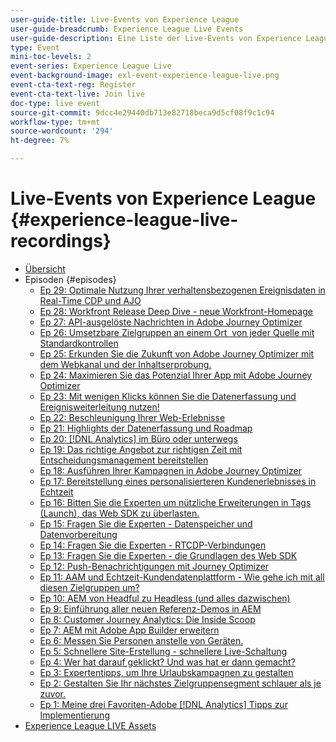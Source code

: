 ```yaml
---
user-guide-title: Live-Events von Experience League
user-guide-breadcrumb: Experience League Live Events
user-guide-description: Eine Liste der Live-Events von Experience League
type: Event
mini-toc-levels: 2
event-series: Experience League Live
event-background-image: exl-event-experience-league-live.png
event-cta-text-reg: Register
event-cta-text-live: Join live
doc-type: live event
source-git-commit: 9dcc4e29440db713e82718beca9d5cf08f9c1c94
workflow-type: tm+mt
source-wordcount: '294'
ht-degree: 7%

---
```



# Live-Events von Experience League {#experience-league-live-recordings}

+ [Übersicht](overview.md)
+ Episoden {#episodes}
   + [Ep 29: Optimale Nutzung Ihrer verhaltensbezogenen Ereignisdaten in Real-Time CDP und AJO](episodes/exl-live-episode-11-14-23.md)
   + [Ep 28: Workfront Release Deep Dive - neue Workfront-Homepage](episodes/exl-live-episode-10-26-23.md)
   + [Ep 27: API-ausgelöste Nachrichten in Adobe Journey Optimizer](episodes/exl-live-episode-8-23-23.md)
   + [Ep 26: Umsetzbare Zielgruppen an einem Ort &#x200B; von jeder Quelle mit Standardkontrollen](episodes/exl-live-episode-7-20-23.md)
   + [Ep 25: Erkunden Sie die Zukunft von Adobe Journey Optimizer mit dem Webkanal und der Inhaltserprobung.](episodes/exl-live-episode-6-14-23.md)
   + [Ep 24: Maximieren Sie das Potenzial Ihrer App mit Adobe Journey Optimizer](episodes/exl-live-episode-5-24-23.md)
   + [Ep 23: Mit wenigen Klicks können Sie die Datenerfassung und Ereignisweiterleitung nutzen!](episodes/exl-live-episode-4-25-23.md)
   + [Ep 22: Beschleunigung Ihrer Web-Erlebnisse](episodes/exl-live-episode-2-16-23.md)
   + [Ep 21: Highlights der Datenerfassung und Roadmap](episodes/exl-live-episode-1-26-23.md)
   + [Ep 20: [!DNL Analytics] im Büro oder unterwegs](episodes/exl-live-episode-11-18-22.md)
   + [Ep 19: Das richtige Angebot zur richtigen Zeit mit Entscheidungsmanagement bereitstellen](episodes/exl-live-episode-10-25-22.md)
   + [Ep 18: Ausführen Ihrer Kampagnen in Adobe Journey Optimizer](episodes/exl-live-episode-09-22-22.md)
   + [Ep 17: Bereitstellung eines personalisierteren Kundenerlebnisses in Echtzeit](episodes/exl-live-episode-09-20-22.md)
   + [Ep 16: Bitten Sie die Experten um nützliche Erweiterungen in Tags (Launch), das Web SDK zu überlasten.](episodes/exl-live-episode-08-23-22.md)
   + [Ep 15: Fragen Sie die Experten - Datenspeicher und Datenvorbereitung](episodes/exl-live-episode-07-21-22.md)
   + [Ep 14: Fragen Sie die Experten - RTCDP-Verbindungen](episodes/exl-live-episode-06-23-22.md)
   + [Ep 13: Fragen Sie die Experten - die Grundlagen des Web SDK](episodes/exl-live-episode-05-26-22.md)
   + [Ep 12: Push-Benachrichtigungen mit Journey Optimizer](episodes/exl-live-episode-05-12-22.md)
   + [Ep 11: AAM und Echtzeit-Kundendatenplattform - Wie gehe ich mit all diesen Zielgruppen um?](episodes/exl-live-episode-04-28-22.md)
   + [Ep 10: AEM von Headful zu Headless (und alles dazwischen)](episodes/exl-live-episode-04-21-22.md)
   + [Ep 9: Einführung aller neuen Referenz-Demos in AEM](episodes/exl-live-episode-02-03-22.md)
   + [Ep 8: Customer Journey Analytics: Die Inside Scoop](episodes/exl-live-episode-08.md)
   + [Ep 7: AEM mit Adobe App Builder erweitern](episodes/exl-live-episode-07.md)
   + [Ep 6: Messen Sie Personen anstelle von Geräten.](episodes/exl-live-episode-06.md)
   + [Ep 5: Schnellere Site-Erstellung - schnellere Live-Schaltung](episodes/exl-live-episode-05.md)
   + [Ep 4: Wer hat darauf geklickt? Und was hat er dann gemacht?](episodes/exl-live-episode-04.md)
   + [Ep 3: Expertentipps, um Ihre Urlaubskampagnen zu gestalten](episodes/exl-live-episode-03.md)
   + [Ep 2: Gestalten Sie Ihr nächstes Zielgruppensegment schlauer als je zuvor.](episodes/exl-live-episode-02.md)
   + [Ep 1: Meine drei Favoriten-Adobe [!DNL Analytics] Tipps zur Implementierung](episodes/exl-live-episode-01.md)
+ [Experience League LIVE Assets](exl-live-assets.md)
